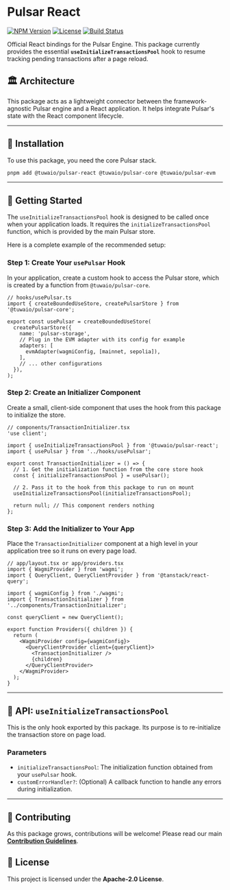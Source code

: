 # Pulsar React

[![NPM Version](https://img.shields.io/npm/v/@tuwaio/pulsar-react.svg)](https://www.npmjs.com/package/@tuwaio/pulsar-react)
[![License](https://img.shields.io/npm/l/@tuwaio/pulsar-react.svg)](./LICENSE)
[![Build Status](https://img.shields.io/github/actions/workflow/status/TuwaIO/pulsar-core/release.yml?branch=main)](https://github.com/TuwaIO/pulsar-core/actions)

Official React bindings for the Pulsar Engine. This package currently provides the essential **`useInitializeTransactionsPool`** hook to resume tracking pending transactions after a page reload.

## 🏛️ Architecture

This package acts as a lightweight connector between the framework-agnostic Pulsar engine and a React application. It helps integrate Pulsar's state with the React component lifecycle.

---

## 💾 Installation

To use this package, you need the core Pulsar stack.

```bash
pnpm add @tuwaio/pulsar-react @tuwaio/pulsar-core @tuwaio/pulsar-evm
```

---

## 🚀 Getting Started

The `useInitializeTransactionsPool` hook is designed to be called once when your application loads. It requires the `initializeTransactionsPool` function, which is provided by the main Pulsar store.

Here is a complete example of the recommended setup:

### Step 1: Create Your `usePulsar` Hook

In your application, create a custom hook to access the Pulsar store, which is created by a function from `@tuwaio/pulsar-core`.

```tsx
// hooks/usePulsar.ts
import { createBoundedUseStore, createPulsarStore } from '@tuwaio/pulsar-core';

export const usePulsar = createBoundedUseStore(
  createPulsarStore({
    name: 'pulsar-storage',
    // Plug in the EVM adapter with its config for example
    adapters: [
      evmAdapter(wagmiConfig, [mainnet, sepolia]),
    ],
    // ... other configurations
  }),
);
```

### Step 2: Create an Initializer Component

Create a small, client-side component that uses the hook from this package to initialize the store.

```tsx
// components/TransactionInitializer.tsx
'use client';

import { useInitializeTransactionsPool } from '@tuwaio/pulsar-react';
import { usePulsar } from '../hooks/usePulsar';

export const TransactionInitializer = () => {
  // 1. Get the initialization function from the core store hook
  const { initializeTransactionsPool } = usePulsar();

  // 2. Pass it to the hook from this package to run on mount
  useInitializeTransactionsPool(initializeTransactionsPool);

  return null; // This component renders nothing
};
```

### Step 3: Add the Initializer to Your App

Place the `TransactionInitializer` component at a high level in your application tree so it runs on every page load.

```tsx
// app/layout.tsx or app/providers.tsx
import { WagmiProvider } from 'wagmi';
import { QueryClient, QueryClientProvider } from '@tanstack/react-query';

import { wagmiConfig } from './wagmi';
import { TransactionInitializer } from '../components/TransactionInitializer';

const queryClient = new QueryClient();

export function Providers({ children }) {
  return (
    <WagmiProvider config={wagmiConfig}>
      <QueryClientProvider client={queryClient}>
        <TransactionInitializer />
        {children}
      </QueryClientProvider>
    </WagmiProvider>
  );
}
```

---

## 📖 API: `useInitializeTransactionsPool`

This is the only hook exported by this package. Its purpose is to re-initialize the transaction store on page load.

### Parameters
-   `initializeTransactionsPool`: The initialization function obtained from your `usePulsar` hook.
-   `customErrorHandler?`: (Optional) A callback function to handle any errors during initialization.

---

## 🤝 Contributing

As this package grows, contributions will be welcome! Please read our main **[Contribution Guidelines](https://github.com/TuwaIO/workflows/blob/main/CONTRIBUTING.md)**.

## 📄 License

This project is licensed under the **Apache-2.0 License**.
